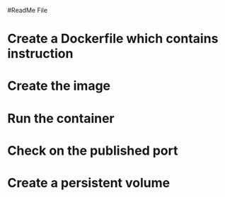 #ReadMe File

# Create a Dockerfile which contains instruction

# Create the image

# Run the container

# Check on the published port

# Create a persistent volume 
